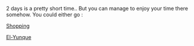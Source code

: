 2 days is a pretty short time.. But you can manage to enjoy your time there somehow. You could either go : 

[Shopping](what-to-shop)

[El-Yunque](yunque-option)